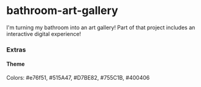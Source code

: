 # bathroom-art-gallery
I'm turning my bathroom into an art gallery! Part of that project includes an interactive digital experience!

### Extras <!-- {docsify-ignore} -->

#### Theme <!-- {docsify-ignore} -->
Colors: #e76f51, #515A47, #D7BE82, #755C1B, #400406

